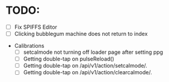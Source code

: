 # TODO:

- [ ] Fix SPIFFS Editor
- [ ] Clicking bubblegum machine does not return to index
- Calibrations
    - [ ] setcalmode not turning off loader page after setting ppg
    - [ ] Getting double-tap on pulseReload()
    - [ ] Getting double-tap on /api/v1/action/setcalmode/.
    - [ ] Getting double-tap on /api/v1/action/clearcalmode/.
